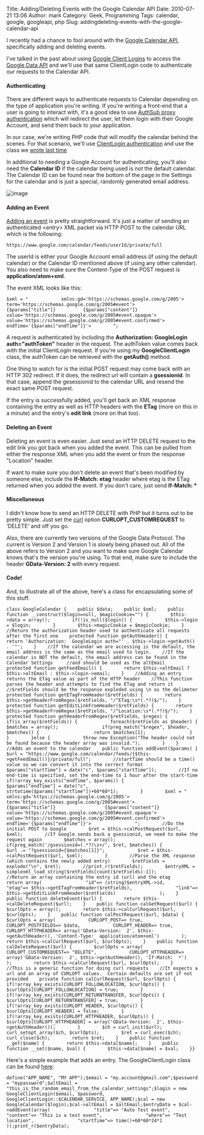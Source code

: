 Title: Adding/Deleting Events with the Google Calendar API
Date: 2010-07-21 13:06
Author: mark
Category: Geek, Programming
Tags: calendar, google, googleapi, php
Slug: addingdeleting-events-with-the-google-calendar-api

I recently had a chance to fool around with the [Google Calendar API][],
specifically adding and deleting events.

I've talked in the past about using [Google Client Logins][] to access
the [Google Data API][] and we'll use that same ClientLogin code to
authenticate our requests to the Calendar API.

#### Authenticating


There are different ways to authenticate requests to Calendar depending
on the type of application you're writing. If you're writing a front-end
that a user is going to interact with, it's a good idea to use [AuthSub
proxy authentication][] which will redirect the user, let them login
with their Google Account, and send them back to your application.

In our case, we're writing PHP code that will modify the calendar behind
the scenes. For that scenario, we'll use [ClientLogin authentication][]
and use the class we [wrote last time][Google Client Logins]

In additional to needing a Google Account for authenticating, you'll
also need the **Calendar ID** if the calendar being used is *not* the
default calendar. The Calendar ID can be found near the bottom of the
page in the Settings for the calendar and is just a special, randomly
generated email address.

![image][]

#### Adding an Event


[Adding an event][] is pretty straightforward. It's just a matter of
sending an authenticated <entry\> XML packet via HTTP POST to the
calendar URL which is the following:


    https://www.google.com/calendar/feeds/userId/private/full


The userId is either your Google Account email address (if using the
default calendar) or the Calendar ID mentioned above (if using any other
calendar). You also need to make sure the Content-Type of the POST
request is **application/atom+xml**.

The event XML looks like this:


~~~~ {.php name="code"}
$xml = "            xmlns:gd='https://schemas.google.com/g/2005'>                      term='https://schemas.google.com/g/2005#event'>          {$params["title"]}          {$params["content"]}                      value='https://schemas.google.com/g/2005#event.opaque'>                                value='https://schemas.google.com/g/2005#event.confirmed'>                                          endTime='{$params["endTime"]}'>        ";
~~~~



A request is authenticated by including the **Authorization: GoogleLogin
auth="authToken"** header in the request. The authToken value comes back
with the initial ClientLogin request. If you're using my
**GoogleClientLogin** class, the authToken can be retrieved with the
**getAuth()** method.

One thing to watch for is the initial POST request may come back with an
HTTP 302 redirect. If it does, the redirect url will contain a
**gsessionid**. In that case, append the gesessionid to the calendar URL
and resend the exact same POST request.

If the entry is successfully added, you'll get back an XML response
containing the entry as well as HTTP headers with the **ETag** (more on
this in a minute) and the entry's **edit link** (more on that too).

#### Deleting an Event


Deleting an event is even easier. Just send an HTTP DELETE request to
the edit link you got back when you added the event. This can be pulled
from either the response XML when you add the event or from the response
"Location" header.

If want to make sure you don't delete an event that's been modified by
someone else, include the **If-Match: etag** header where etag is the
ETag returned when you added the event. If you don't care, just send
**If-Match: \***

#### Miscellaneous


I didn't know how to send an HTTP DELETE with PHP but it turns out to be
pretty simple. Just set the [curl][] option **CURLOPT\_CUSTOMREQUEST**
to ‘DELETE' and off you go.

Also, there are currently two versions of the Google Data Protocol. The
current is Version 2 and Version 1 is slowly being phased out. All of
the above refers to Version 2 and you want to make sure Google Calendar
knows that's the version you're using. To that end, make sure to include
the header **GData-Version: 2** with every request.

#### Code!


And, to illustrate all of the above, here's a class for encapsulating
some of this stuff.


~~~~ {.php name="code"}
class GoogleCalendar {    public $data;    public $xml;    public function __construct($login=null, $magicCookie="") {        $this->data = array();        if(!is_null($login)) {            $this->login = $login;        }        $this->magicCookie = $magicCookie;    }    //Return the authorization header used to authenticate all requests after the first one    protected function getAuthHeader() {        return 'Authorization:  GoogleLogin auth="' . $this->login->getAuth() . '"';    }    //If the calendar we are accessing is the default, the email address is the same as the email used to login.    //If the calendar is NOT the default, the email address can be found in the Calendar Settings     //and should be used as the altEmail    protected function getFeedEmail() {        return $this->altEmail ? $this->altEmail : $this->login->email;    }    //Adding an entry returns the ETag value as part of the HTTP header    //This function parses the header and attempts to find the ETag and return it    //$retFields should be the response exploded using \n as the delimeter    protected function getETagFromHeader($retFields) {        return $this->getHeaderFromRegex($retFields, "/^ETag:\s*(.*?)$/");    }    protected function getEditLinkFromHeader($retFields) {        return $this->getHeaderFromRegex($retFields, "/^Location:\s*(.*?)$/");    }    protected function getHeaderFromRegex($retFields, $regex) {        if(is_array($retFields)) {            foreach($retFields as $header) {                $matches = array();                if(preg_match("$regex", $header, $matches)) {                    return $matches[1];                }            }        }else {            throw new Exception("The header could not be found because the header array was invalid.");        }    }    //Adds an event to the calendar    public function addEvent($params) {        $url = "https://www.google.com/calendar/feeds/{$this->getFeedEmail()}/private/full";        //startTime should be a time() value so we can convert it into the correct format        $params["startTime"] = date("c", $params["startTime"]);        //If no end-time is specified, set the end-time to 1 hour after the start-time        if(!array_key_exists("endTime", $params)) {            $params["endTime"] = date("c", strtotime($params["startTime"])+60*60*1);        }        $xml = "                    xmlns:gd='https://schemas.google.com/g/2005'>                                      term='https://schemas.google.com/g/2005#event'>                  {$params["title"]}                  {$params["content"]}                                      value='https://schemas.google.com/g/2005#event.opaque'>                                                        value='https://schemas.google.com/g/2005#event.confirmed'>                                                                          endTime='{$params["endTime"]}'>                ";        //Do the initial POST to Google        $ret = $this->calPostRequest($url, $xml);        //If Google sends back a gsessionid, we need to make the request again        $matches = array();        if(preg_match('/gsessionid=(.*?)\s+/', $ret, $matches)) {            $url .= "?gsessionid={$matches[1]}";            $ret = $this->calPostRequest($url, $xml);        }        //Parse the XML response (which contains the newly added entry)        $retFields = explode("\n", $ret);        //print_r($retFields);        $entryXML = simplexml_load_string($retFields[count($retFields)-1]);        //Return an array containing the entry id (url) and the etag        return array(                "id"=> (string)$entryXML->id,                "etag"=> $this->getETagFromHeader($retFields),                "link"=> $this->getEditLinkFromHeader($retFields)                );    }    public function deleteEvent($url) {        return $this->calDeleteRequest($url);    }    public function calGetRequest($url) {        $curlOpts = array();        return $this->calCurlRequest($url, $curlOpts);    }    public function calPostRequest($url, $data) {        $curlOpts = array(            CURLOPT_POST=> true,            CURLOPT_POSTFIELDS=> $data,            CURLOPT_HEADER=> true,            CURLOPT_HTTPHEADER=> array('GData-Version:  2', $this->getAuthHeader(), 'Content-Type:  application/atom+xml')        );        return $this->calCurlRequest($url, $curlOpts);    }    public function calDeleteRequest($url) {        $curlOpts = array(            CURLOPT_CUSTOMREQUEST=> "DELETE",            CURLOPT_HTTPHEADER=> array('GData-Version:  2', $this->getAuthHeader(), 'If-Match:  *')        );        return $this->calCurlRequest($url, $curlOpts);    }    //This is a generic function for doing curl requests    //It expects a url and an array of CURLOPT values.  Certain defaults are set if not provided    private function calCurlRequest($url, $curlOpts) {        if(!array_key_exists(CURLOPT_FOLLOWLOCATION, $curlOpts)) {            $curlOpts[CURLOPT_FOLLOWLOCATION] = true;        }        if(!array_key_exists(CURLOPT_RETURNTRANSFER, $curlOpts)) {            $curlOpts[CURLOPT_RETURNTRANSFER] = true;        }        if(!array_key_exists(CURLOPT_HEADER, $curlOpts)) {            $curlOpts[CURLOPT_HEADER] = false;        }        if(!array_key_exists(CURLOPT_HTTPHEADER, $curlOpts)) {            $curlOpts[CURLOPT_HTTPHEADER] = array('GData-Version:  2', $this->getAuthHeader());        }        $ch = curl_init($url);        curl_setopt_array($ch, $curlOpts);        $ret = curl_exec($ch);        curl_close($ch);        return $ret;    }    public function __get($name) {        return $this->data[$name];    }    public function __set($name, $val) {        $this->data[$name] = $val;    }}
~~~~



Here's a simple example that adds an entry. The GoogleClientLogin class
can be found [here][Google Client Logins]:


~~~~ {.php name="code"}
define("APP_NAME", "MY APP");$email = "my.account@gmail.com";$password = "mypassword";$altEmail = "this_is_the_random_email_from_the_calendar_settings";$login = new GoogleClientLogin($email, $password, GoogleClientLogin::$CALENDAR_SERVICE, APP_NAME);$cal = new GoogleCalendar($login);$cal->altEmail = $altEmail;$entryData = $cal->addEvent(array(                "title"=> "Auto Test event",                "content"=> "This is a test event",                "where"=> "Test location",                "startTime"=> time()+60*60*24*1            ));print_r($entryData);
~~~~



  [Google Calendar API]: https://code.google.com/apis/calendar/data/2.0/developers_guide.html
  [Google Client Logins]: https://mark.biek.org/blog/2009/01/google-client-logins/
  [Google Data API]: https://code.google.com/apis/gdata/
  [AuthSub proxy authentication]: https://code.google.com/apis/calendar/data/2.0/developers_guide_protocol.html#AuthAuthSub
  [ClientLogin authentication]: https://code.google.com/apis/calendar/data/2.0/developers_guide_protocol.html#AuthClientLogin
  [image]: https://farm5.static.flickr.com/4097/4815721750_8bf4fcd62d_z.jpg
  [Adding an event]: https://code.google.com/apis/calendar/data/2.0/developers_guide_protocol.html#CreatingEvents
  [curl]: https://php.net/manual/en/book.curl.php
